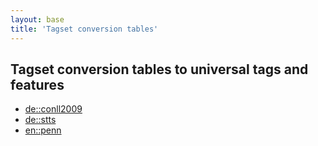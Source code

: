 ```yaml
---
layout: base
title: 'Tagset conversion tables'
---
```


## Tagset conversion tables to universal tags and features

* <a href="de-conll2009-uposf.html">de::conll2009</a>
* <a href="de-stts-uposf.html">de::stts</a>
* <a href="en-penn-uposf.html">en::penn</a>
